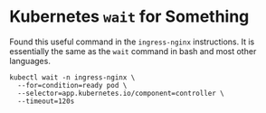 # Kubernetes `wait` for Something

Found this useful command in the `ingress-nginx` instructions. It is
essentially the same as the `wait` command in bash and most other
languages.

```
kubectl wait -n ingress-nginx \
  --for=condition=ready pod \
  --selector=app.kubernetes.io/component=controller \
  --timeout=120s
```
